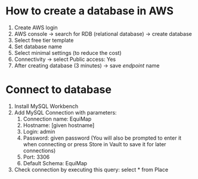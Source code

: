 # How to create a database in AWS

1. Create AWS login
2. AWS console -> search for RDB (relational database) -> create database
3. Select free tier template
4. Set database name
5. Select minimal settings (to reduce the cost)
6. Connectivity -> select Public access: Yes
7. After creating database (3 minutes) -> save _endpoint_ name

# Connect to database

1. Install MySQL Workbench
2. Add MySQL Connection with parameters:
   1. Connection name: EquiMap
   2. Hostname: [given hostname]
   3. Login: admin
   4. Password: given password (You will also be prompted to enter it when connecting or press Store in Vault to save it for later connections)
   5. Port: 3306
   6. Default Schema: EquiMap
3. Check connection by executing this query: select \* from Place
